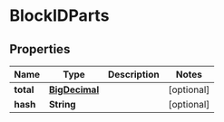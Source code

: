 
# BlockIDParts

## Properties
Name | Type | Description | Notes
------------ | ------------- | ------------- | -------------
**total** | [**BigDecimal**](BigDecimal.md) |  |  [optional]
**hash** | **String** |  |  [optional]



